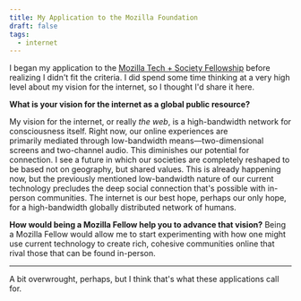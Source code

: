 ```yaml
---
title: My Application to the Mozilla Foundation
draft: false
tags:
  - internet
---
```

 
I began my application to the [Mozilla Tech + Society Fellowship](https://foundation.mozilla.org/en/what-we-fund/fellowships/fellows-for-tech-and-society/) before realizing I didn't fit the criteria. I did spend some time thinking at a very high level about my vision for the internet, so I thought I'd share it here.

**What is your vision for the internet as a global public resource?**

My vision for the internet, or really _the web_, is a high-bandwidth network for consciousness itself. Right now, our online experiences are primarily mediated through low-bandwidth means—two-dimensional screens and two-channel audio. This diminishes our potential for connection. I see a future in which our societies are completely reshaped to be based not on geography, but shared values. This is already happening now, but the previously mentioned low-bandwidth nature of our current technology precludes the deep social connection that's possible with in-person communities. The internet is our best hope, perhaps our only hope, for a high-bandwidth globally distributed network of humans.

**How would being a Mozilla Fellow help you to advance that vision?**
Being a Mozilla Fellow would allow me to start experimenting with how one might use current technology to create rich, cohesive communities online that rival those that can be found in-person.

---
A bit overwrought, perhaps, but I think that's what these applications call for.